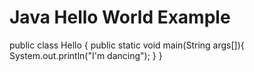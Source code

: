 # Java Hello World Example

public class Hello {
    public static void main(String args[]){
        System.out.println("I'm dancing");
    }
}
